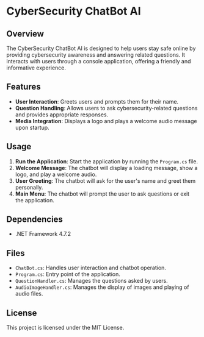 # CyberSecurity ChatBot AI

## Overview
The CyberSecurity ChatBot AI is designed to help users stay safe online by providing cybersecurity awareness and answering related questions. It interacts with users through a console application, offering a friendly and informative experience.

## Features
- **User Interaction**: Greets users and prompts them for their name.
- **Question Handling**: Allows users to ask cybersecurity-related questions and provides appropriate responses.
- **Media Integration**: Displays a logo and plays a welcome audio message upon startup.

## Usage
1. **Run the Application**: Start the application by running the `Program.cs` file.
2. **Welcome Message**: The chatbot will display a loading message, show a logo, and play a welcome audio.
3. **User Greeting**: The chatbot will ask for the user's name and greet them personally.
4. **Main Menu**: The chatbot will prompt the user to ask questions or exit the application.

## Dependencies
- .NET Framework 4.7.2

## Files
- `ChatBot.cs`: Handles user interaction and chatbot operation.
- `Program.cs`: Entry point of the application.
- `QuestionHandler.cs`: Manages the questions asked by users.
- `AudioImageHandler.cs`: Manages the display of images and playing of audio files.

## License
This project is licensed under the MIT License.
